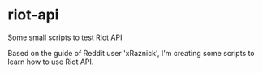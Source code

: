 # riot-api
Some small scripts to test Riot API

Based on the guide of Reddit user 'xRaznick', I'm creating some scripts to learn how to use Riot API.
